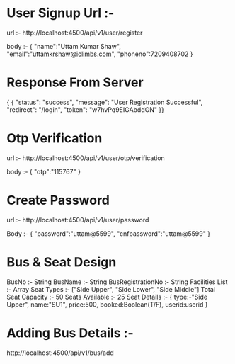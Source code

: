 # User Signup Url :- 

url :- http://localhost:4500/api/v1/user/register

body :- {
  "name":"Uttam Kumar Shaw",
  "email":"uttamkrshaw@iclimbs.com",
  "phoneno":7209408702
}

# Response From Server

{
{
  "status": "success",
  "message": "User Registration Successful",
  "redirect": "/login",
  "token": "w7hvPq9EIGAbddGN"
}}


# Otp Verification 

url :- http://localhost:4500/api/v1/user/otp/verification

body :- {
"otp":"115767"
}

# Create Password 

url :- http://localhost:4500/api/v1/user/password

Body :- {
"password":"uttam@5599",
"cnfpassword":"uttam@5599"
}



# Bus & Seat Design
BusNo :- String
BusName :- String
BusRegistrationNo :- String
Facilities List :- Array
Seat Types :- ["Side Upper", "Side Lower", "Side Middle"]
Total Seat Capacity :- 50
Seats Available :- 25
Seat Details :- {
  type:-"Side Upper",
  name:"SU1",
  price:500,
  booked:Boolean(T/F),
  userid:userid
}


# Adding Bus Details :-

http://localhost:4500/api/v1/bus/add